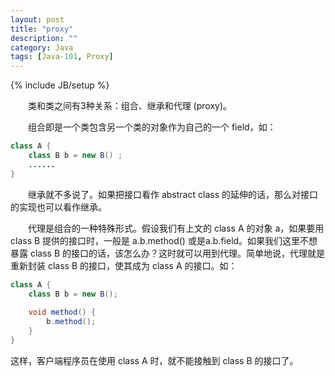 ```yaml
---
layout: post
title: "proxy"
description: ""
category: Java
tags: [Java-101, Proxy]
---
```

{% include JB/setup %}

　　类和类之间有3种关系：组合、继承和代理 (proxy)。  

　　组合即是一个类包含另一个类的对象作为自己的一个 field，如：

```java
class A {  
	class B b = new B() ;  
	......  
} 
```

　　继承就不多说了。如果把接口看作 abstract class 的延伸的话，那么对接口的实现也可以看作继承。  

　　代理是组合的一种特殊形式。假设我们有上文的 class A 的对象 a，如果要用 class B 提供的接口时，一般是 a.b.method() 或是a.b.field。如果我们这里不想暴露 class B 的接口的话，该怎么办？这时就可以用到代理。简单地说，代理就是重新封装 class B 的接口，使其成为 class A 的接口。如：

```java
class A {  
	class B b = new B();  
  
	void method() {  
		b.method();  
	}  
}  
```

这样，客户端程序员在使用 class A 时，就不能接触到 class B 的接口了。